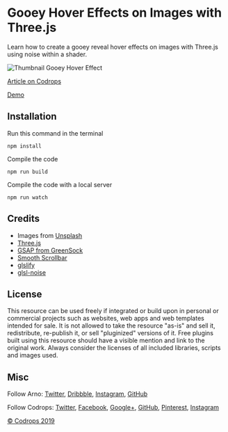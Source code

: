 # Gooey Hover Effects on Images with Three.js

Learn how to create a gooey reveal hover effects on images with Three.js using noise within a shader.

![Thumbnail Gooey Hover Effect](https://tympanus.net/codrops/wp-content/uploads/2019/10/ThumbnailGooeyHoverEffect.jpg)

[Article on Codrops](https://tympanus.net/codrops/?p=43947)

[Demo](http://tympanus.net/Tutorials/GooeyImageHoverEffects/)

## Installation
Run this command in the terminal
```
npm install
```

Compile the code
```
npm run build
```

Compile the code with a local server
```
npm run watch
```


## Credits

- Images from [Unsplash](https://unsplash.com)
- [Three.js](https://threejs.org/docs/)
- [GSAP from GreenSock](https://greensock.com/)
- [Smooth Scrollbar](https://idiotwu.github.io/smooth-scrollbar/)
- [glslify](https://github.com/glslify/glslify)
- [glsl-noise](https://www.npmjs.com/package/glsl-noise)

## License
This resource can be used freely if integrated or build upon in personal or commercial projects such as websites, web apps and web templates intended for sale. It is not allowed to take the resource "as-is" and sell it, redistribute, re-publish it, or sell "pluginized" versions of it. Free plugins built using this resource should have a visible mention and link to the original work. Always consider the licenses of all included libraries, scripts and images used.

## Misc

Follow Arno: [Twitter](https://twitter.com/aqro), [Dribbble](https://dribbble.com/Aqro), [Instagram](https://instagram.com/aqro/), [GitHub](https://github.com/Aqro)

Follow Codrops: [Twitter](http://www.twitter.com/codrops), [Facebook](http://www.facebook.com/codrops), [Google+](https://plus.google.com/101095823814290637419), [GitHub](https://github.com/codrops), [Pinterest](http://www.pinterest.com/codrops/), [Instagram](https://www.instagram.com/codropsss/)


[© Codrops 2019](http://www.codrops.com)
